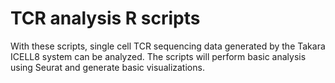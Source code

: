 # TCR analysis R scripts

With these scripts, single cell TCR sequencing data generated by the Takara ICELL8 system can be analyzed. The scripts will perform basic analysis using Seurat and generate basic visualizations. 


